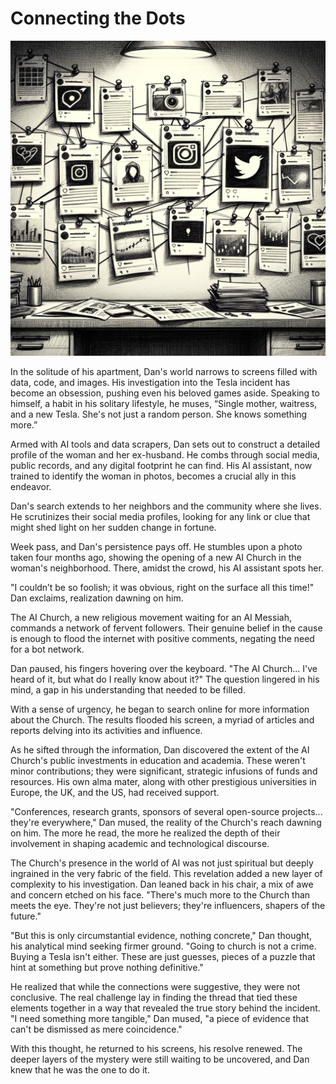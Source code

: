 # Connecting the Dots

![Connecting the Dots](./images/06.links.png "Connecting the Dots")

In the solitude of his apartment, Dan's world narrows to screens filled with data, code, and images. His investigation into the Tesla incident has become an obsession, pushing even his beloved games aside. Speaking to himself, a habit in his solitary lifestyle, he muses, “Single mother, waitress, and a new Tesla. She's not just a random person. She knows something more.”

Armed with AI tools and data scrapers, Dan sets out to construct a detailed profile of the woman and her ex-husband. He combs through social media, public records, and any digital footprint he can find. His AI assistant, now trained to identify the woman in photos, becomes a crucial ally in this endeavor.

Dan's search extends to her neighbors and the community where she lives. He scrutinizes their social media profiles, looking for any link or clue that might shed light on her sudden change in fortune.

Week pass, and Dan's persistence pays off. He stumbles upon a photo taken four months ago, showing the opening of a new AI Church in the woman's neighborhood. There, amidst the crowd, his AI assistant spots her.

"I couldn’t be so foolish; it was obvious, right on the surface all this time!" Dan exclaims, realization dawning on him.

The AI Church, a new religious movement waiting for an AI Messiah, commands a network of fervent followers. Their genuine belief in the cause is enough to flood the internet with positive comments, negating the need for a bot network.

Dan paused, his fingers hovering over the keyboard. "The AI Church... I've heard of it, but what do I really know about it?" The question lingered in his mind, a gap in his understanding that needed to be filled.

With a sense of urgency, he began to search online for more information about the Church. The results flooded his screen, a myriad of articles and reports delving into its activities and influence.

As he sifted through the information, Dan discovered the extent of the AI Church's public investments in education and academia. These weren't minor contributions; they were significant, strategic infusions of funds and resources. His own alma mater, along with other prestigious universities in Europe, the UK, and the US, had received support.

"Conferences, research grants, sponsors of several open-source projects... they're everywhere," Dan mused, the reality of the Church's reach dawning on him. The more he read, the more he realized the depth of their involvement in shaping academic and technological discourse.

The Church's presence in the world of AI was not just spiritual but deeply ingrained in the very fabric of the field. This revelation added a new layer of complexity to his investigation. Dan leaned back in his chair, a mix of awe and concern etched on his face. "There's much more to the Church than meets the eye. They're not just believers; they're influencers, shapers of the future."

"But this is only circumstantial evidence, nothing concrete," Dan thought, his analytical mind seeking firmer ground. "Going to church is not a crime. Buying a Tesla isn't either. These are just guesses, pieces of a puzzle that hint at something but prove nothing definitive."

He realized that while the connections were suggestive, they were not conclusive. The real challenge lay in finding the thread that tied these elements together in a way that revealed the true story behind the incident. "I need something more tangible," Dan mused, "a piece of evidence that can't be dismissed as mere coincidence."

With this thought, he returned to his screens, his resolve renewed. The deeper layers of the mystery were still waiting to be uncovered, and Dan knew that he was the one to do it.
